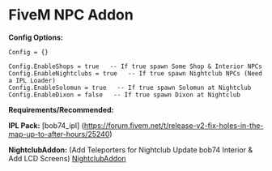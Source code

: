 # FiveM NPC Addon

**Config Options:**
```
Config = {}

Config.EnableShops = true   -- If true spawn Some Shop & Interior NPCs
Config.EnableNightclubs = true   -- If true spawn Nightclub NPCs (Need a IPL Loader)
Config.EnableSolomun = true   -- If true spawn Solomun at Nightclub
Config.EnableDixon = false   -- If true spawn Dixon at Nightclub
```

**Requirements/Recommended:**

**IPL Pack:**
[bob74_ipl]
(https://forum.fivem.net/t/release-v2-fix-holes-in-the-map-up-to-after-hours/25240)

**NightclubAddon:** 
(Add Teleporters for Nightclub Update bob74 Interior & Add LCD Screens)
[NightclubAddon](https://github.com/SFL-Master/FiveM_NightclubAddon)

